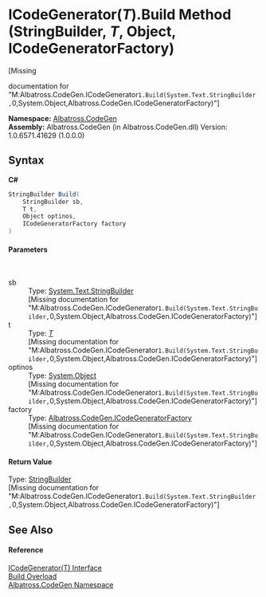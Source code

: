 # ICodeGenerator(*T*).Build Method (StringBuilder, *T*, Object, ICodeGeneratorFactory)
 

\[Missing <summary> documentation for "M:Albatross.CodeGen.ICodeGenerator`1.Build(System.Text.StringBuilder,`0,System.Object,Albatross.CodeGen.ICodeGeneratorFactory)"\]

**Namespace:**&nbsp;<a href="N_Albatross_CodeGen.md">Albatross.CodeGen</a><br />**Assembly:**&nbsp;Albatross.CodeGen (in Albatross.CodeGen.dll) Version: 1.0.6571.41629 (1.0.0.0)

## Syntax

**C#**<br />
``` C#
StringBuilder Build(
	StringBuilder sb,
	T t,
	Object optinos,
	ICodeGeneratorFactory factory
)
```


#### Parameters
&nbsp;<dl><dt>sb</dt><dd>Type: <a href="http://msdn2.microsoft.com/en-us/library/y9sxk6fy" target="_blank">System.Text.StringBuilder</a><br />\[Missing <param name="sb"/> documentation for "M:Albatross.CodeGen.ICodeGenerator`1.Build(System.Text.StringBuilder,`0,System.Object,Albatross.CodeGen.ICodeGeneratorFactory)"\]</dd><dt>t</dt><dd>Type: <a href="T_Albatross_CodeGen_ICodeGenerator_1.md">*T*</a><br />\[Missing <param name="t"/> documentation for "M:Albatross.CodeGen.ICodeGenerator`1.Build(System.Text.StringBuilder,`0,System.Object,Albatross.CodeGen.ICodeGeneratorFactory)"\]</dd><dt>optinos</dt><dd>Type: <a href="http://msdn2.microsoft.com/en-us/library/e5kfa45b" target="_blank">System.Object</a><br />\[Missing <param name="optinos"/> documentation for "M:Albatross.CodeGen.ICodeGenerator`1.Build(System.Text.StringBuilder,`0,System.Object,Albatross.CodeGen.ICodeGeneratorFactory)"\]</dd><dt>factory</dt><dd>Type: <a href="T_Albatross_CodeGen_ICodeGeneratorFactory.md">Albatross.CodeGen.ICodeGeneratorFactory</a><br />\[Missing <param name="factory"/> documentation for "M:Albatross.CodeGen.ICodeGenerator`1.Build(System.Text.StringBuilder,`0,System.Object,Albatross.CodeGen.ICodeGeneratorFactory)"\]</dd></dl>

#### Return Value
Type: <a href="http://msdn2.microsoft.com/en-us/library/y9sxk6fy" target="_blank">StringBuilder</a><br />\[Missing <returns> documentation for "M:Albatross.CodeGen.ICodeGenerator`1.Build(System.Text.StringBuilder,`0,System.Object,Albatross.CodeGen.ICodeGeneratorFactory)"\]

## See Also


#### Reference
<a href="T_Albatross_CodeGen_ICodeGenerator_1.md">ICodeGenerator(T) Interface</a><br /><a href="Overload_Albatross_CodeGen_ICodeGenerator_1_Build.md">Build Overload</a><br /><a href="N_Albatross_CodeGen.md">Albatross.CodeGen Namespace</a><br />